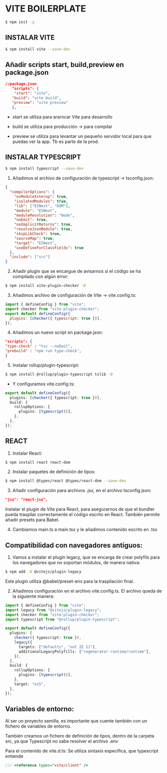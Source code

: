 # VITE BOILERPLATE

```bash
$ npm init -y
```

## INSTALAR VITE

```bash
$ npm install vite --save-dev
```

## Añadir scripts start, build,preview en package.json

```json
//package.json
   "scripts": {
    "start": "vite",
   "build": "vite build",
   "preview": "vite preview"
   },
```

- start se utiliza para ararncar Vite para desarrollo

- build se utiliza para producción -> para compilar

- preview se utiliza para levantar un pequeño servidor local para que puedas ver la app. Tb es parte de la prod.

## INSTALAR TYPESCRIPT

```bash
$ npm install typescript --save-dev
```

1. Añadimos el archivo de configuración de typescript -> tsconfig.json:

```json
{
  "compilerOptions": {
    "esModuleInterop": true,
    "isolatedModules": true,
    "lib": ["ESNext", "DOM"],
    "module": "ESNext",
    "moduleResolution": "Node",
    "noEmit": true,
    "noImplicitReturns": true,
    "resolveJsonModule": true,
    "skipLibCheck": true,
    "sourceMap": true,
    "target": "ESNext",
    "useDefineForClassFields": true
  },
  "include": ["src"]
}
```

2. Añadir plugin que se encargue de avisarnos si el código se ha compilado con algún error:

```bash
$ npm install vite-plugin-checker -D
```

3. Añadimos archivo de configuración de Vite -> vite.config.ts:

```js
import { defineConfig } from "vite";
import checker from "vite-plugin-checker";
export default defineConfig({
  plugins: [checker({ typescript: true })],
});
```

4. Añadimos un nuevo script en package.json:

```json
"scripts": {
"type-check" : "tsc --noEmit",
"prebuild" : "npm run type-check",
}
```

5. Instalar rollup/plugin-typescript:

```bash
$ npm install @rollup/plugin-typescript tslib -D
```

- Y configuramos vite.config.ts:

```ts
export default defineConfig({
  plugins: [checker({ typescript: true })],
  build: {
    rollupOptions: {
      plugins: [typescript()],
    },
  },
});
```

## REACT

1. Instalar React:

```bash
$ npm install react react-dom
```

2. Instalar paquetes de definición de tipos:

```bash
$ npm install @types/react @types/react-dom --save-dev
```

3. Añadir configuración para archivos .jsx, en el archivo tsconfig.json:

```json
"jsx": "react-jsx",
```

Instalar el plugin de Vite para React, para asegurarnos de que el bundler pueda traspilar correctamente el código escrito en React. También permite añadir presets para Babel.

4. Cambiamos main.ts a main.tsx y le añadimos contenido escrito en .tsx

## Compatibilidad con navegadores antiguos:

1. Vamos a instalar el plugin legacy, que se encarga de crear polyfils para los navegadores que no soportan módulos, de manera nativa:

```bash
$ npm add -D @vitejs/plugin-legacy
```

Este plugin utiliza @babel/preset-env para la traspilación final.

2. Añadimos configuración en el archivo vite.config.ts. El archivo queda de la siguiente manera:

```ts
import { defineConfig } from "vite";
import legacy from "@vitejs/plugin-legacy";
import checker from "vite-plugin-checker";
import typescript from "@rollup/plugin-typescript";

export default defineConfig({
  plugins: [
    checker({ typescript: true }),
    legacy({
      targets: ["defaults", "not IE 11"],
      additionalLegacyPolyfills: ["regenerator-runtime/runtime"],
    }),
  ],
  build: {
    rollupOptions: {
      plugins: [typescript()],
    },
    target: "es5",
  },
});
```

## Variables de entorno:

Al ser un proyecto semilla, es importante que cuente también con un fichero de variables de entorno.

También creamos un fichero de definición de tipos, dentro de la carpeta src, ya que Typescript no sabe resolver el archivo .env

Para el contenido de vite.d.ts: Se utiliza sintaxis específica, que typescript entiende

```ts
/// <reference types="vite/client" />
```
